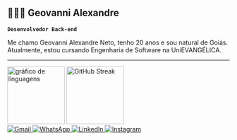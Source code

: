 ## 🧑🏻‍💻 Geovanni Alexandre

**`Desenvolvedor Back-end`**

Me chamo Geovanni Alexandre Neto, tenho 20 anos e sou natural de Goiás. Atualmente, estou cursando Engenharia de Software na UniEVANGÉLICA.

---

<!-- Estatísticas GitHub -->
<div align="margin-top;">
  <img src="https://github-readme-stats.vercel.app/api/top-langs?username=geovannialex&locale=pt-br&hide_title=false&layout=compact&card_width=1&langs_count=100&theme=monokai&hide_border=false" height="130" alt="gráfico de linguagens" />
  <img src="https://github-readme-streak-stats-eight.vercel.app/?user=geovannialex&theme=monokai" height="130" alt="GitHub Streak" />
</div>

<!-- Contatos - Redes sociais -->
<div style="margin-top;">
  <a href="mailto:geovannialexandre2@gmail.com" target="_blank">
    <img src="https://img.shields.io/badge/Gmail-333333?style=for-the-badge&logo=gmail&logoColor=white" alt="Gmail" />
  </a>
  <a href="https://wa.me/5511912345678" target="_blank">
    <img src="https://img.shields.io/badge/WhatsApp-25D366?style=for-the-badge&logo=whatsapp&logoColor=white" alt="WhatsApp" />
  </a>
  <a href="https://www.linkedin.com/in/geovannialexandre" target="_blank">
    <img src="https://img.shields.io/badge/LinkedIn-0077B5?style=for-the-badge&logo=linkedin&logoColor=white" alt="LinkedIn" />
  </a>
  <a href="https://instagram.com/geovannialexandree" target="_blank">
    <img src="https://img.shields.io/badge/Instagram-E4405F?style=for-the-badge&logo=instagram&logoColor=white" alt="Instagram" />
  </a>
</div>





